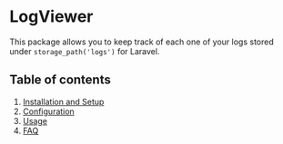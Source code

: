# LogViewer

This package allows you to keep track of each one of your logs stored under `storage_path('logs')` for Laravel.

## Table of contents

1.  [Installation and Setup](1.Installation-and-Setup.md)
2.  [Configuration](2.Configuration.md)
3.  [Usage](3.Usage.md)
4.  [FAQ](4.FAQ.md)
